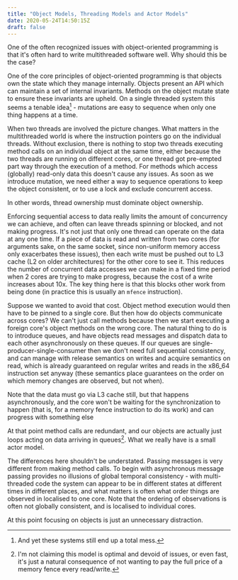 ```yaml
---
title: "Object Models, Threading Models and Actor Models"
date: 2020-05-24T14:50:15Z
draft: false
---
```


One of the often recognized issues with object-oriented programming is that it's often hard to write multithreaded software well. Why should this be the case?

One of the core principles of object-oriented programming is that objects own the state which they manage internally.
Objects present an API which can maintain a set of internal invariants. Methods on the object mutate state to ensure these invariants are upheld.
On a single threaded system this seems a tenable idea[^1] - mutations are easy to sequence when only one thing happens at a time. 

[^1]: And yet these systems still end up a total mess.

When two threads are involved the picture changes.
What matters in the multithreaded world is where the instruction pointers go on the individual threads.
Without exclusion, there is nothing to stop two threads executing method calls on an individual object at the same time, either because the two threads are running on different cores, or one thread got pre-empted part way through the execution of a method.
For methods which access (globally) read-only data this doesn't cause any issues.
As soon as we introduce mutation, we need either a way to sequence operations to keep the object consistent, or to use a lock and exclude concurrent access.

In other words, thread ownership must dominate object ownership.

Enforcing sequential access to data really limits the amount of concurrency we can achieve, and often can leave threads spinning or blocked, and not making progress.
It's not just that only one thread can operate on the data at any one time.
If a piece of data is read and written from two cores (for arguments sake, on the same socket, since non-uniform memory access only exacerbates these issues), then each write must be pushed out to L3 cache (L2 on older architectures) for the other core to see it.
This reduces the number of concurrent data accesses we can make in a fixed time period when 2 cores are trying to make progress, because the cost of a write increases about 10x. The key thing here is that this blocks other work from being done (in practice this is usually an `mfence` instruction).

Suppose we wanted to avoid that cost.
Object method execution would then have to be pinned to a single core.
But then how do objects communicate across cores?
We can't just call methods because then we start executing a foreign core's object methods on the wrong core.
The natural thing to do is to introduce queues, and have objects read messages and dispatch data to each other asynchronously on these queues. If our queues are single-producer-single-consumer then we don't need full sequential consistency, and can manage with release semantics on writes and acquire semantics on read, which is already guaranteed on regular writes and reads in the x86_64 instruction set anyway (these semantics place guarantees on the order on which memory changes are observed, but not when).

Note that the data must go via L3 cache still, but that happens asynchronously, and the core won't be waiting for the synchronization to happen (that is, for a memory fence instruction to do its work) and can progress with something else

At that point method calls are redundant, and our objects are actually just loops acting on data arriving in queues[^2].
What we really have is a small actor model.

[^2]: I'm not claiming this model is optimal and devoid of issues, or even fast, it's just a natural consequence of not wanting to pay the full price of a memory fence every read/write.

The differences here shouldn't be understated.
Passing messages is very different from making method calls.
To begin with asynchronous message passing provides no illusions of global temporal consistency - with multi-threaded code the system can appear to be in different states at different times in different places, and what matters is often what order things are observed in localised to one core.
Note that the ordering of observations is often not globally consistent, and is localised to individual cores.

At this point focusing on objects is just an unnecessary distraction.
